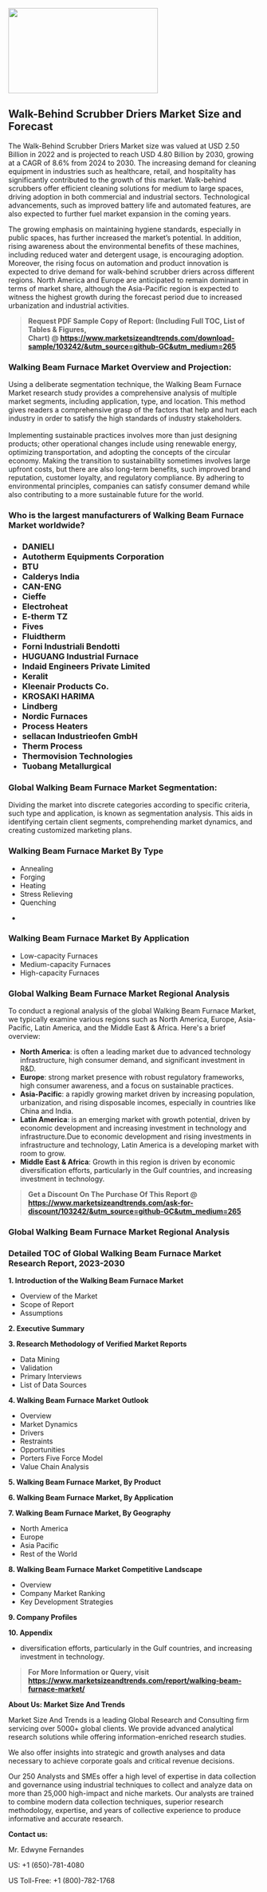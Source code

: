 <p><img class="alignnone size-medium wp-image-20088" src="https://ffe5etoiles.com/wp-content/uploads/2024/12/MST1-300x171.png" alt="" width="300" height="171" /></p><h2>Walk-Behind Scrubber Driers Market Size and Forecast</h2><p>The Walk-Behind Scrubber Driers Market size was valued at USD 2.50 Billion in 2022 and is projected to reach USD 4.80 Billion by 2030, growing at a CAGR of 8.6% from 2024 to 2030. The increasing demand for cleaning equipment in industries such as healthcare, retail, and hospitality has significantly contributed to the growth of this market. Walk-behind scrubbers offer efficient cleaning solutions for medium to large spaces, driving adoption in both commercial and industrial sectors. Technological advancements, such as improved battery life and automated features, are also expected to further fuel market expansion in the coming years.</p><p>The growing emphasis on maintaining hygiene standards, especially in public spaces, has further increased the market’s potential. In addition, rising awareness about the environmental benefits of these machines, including reduced water and detergent usage, is encouraging adoption. Moreover, the rising focus on automation and product innovation is expected to drive demand for walk-behind scrubber driers across different regions. North America and Europe are anticipated to remain dominant in terms of market share, although the Asia-Pacific region is expected to witness the highest growth during the forecast period due to increased urbanization and industrial activities.</p></p><blockquote id="" class=""><strong>Request PDF Sample Copy of Report: (Including Full TOC, List of Tables &amp; Figures, Chart)&nbsp;@&nbsp;<strong><a href="https://www.marketsizeandtrends.com/download-sample/103242/&utm_source=github-GC&utm_medium=265" target="_blank">https://www.marketsizeandtrends.com/download-sample/103242/&utm_source=github-GC&utm_medium=265</a></strong></strong></blockquote><h3 id="" class="">Walking Beam Furnace Market&nbsp;Overview and Projection:</h3><p id="" class="">Using a deliberate segmentation technique, the Walking Beam Furnace Market research study provides a comprehensive analysis of multiple market segments, including application, type, and location. This method gives readers a comprehensive grasp of the factors that help and hurt each industry in order to satisfy the high standards of industry stakeholders. <br /> <br />Implementing sustainable practices involves more than just designing products; other operational changes include using renewable energy, optimizing transportation, and adopting the concepts of the circular economy. Making the transition to sustainability sometimes involves large upfront costs, but there are also long-term benefits, such improved brand reputation, customer loyalty, and regulatory compliance. By adhering to environmental principles, companies can satisfy consumer demand while also contributing to a more sustainable future for the world.</p><h3 id="" class="">Who is the largest manufacturers of&nbsp;Walking Beam Furnace Market worldwide?</h3><h3 class=""><p><ul><li>DANIELI </li><li> Autotherm Equipments Corporation </li><li> BTU </li><li> Calderys India </li><li> CAN-ENG </li><li> Cieffe </li><li> Electroheat </li><li> E-therm TZ </li><li> Fives </li><li> Fluidtherm </li><li> Forni Industriali Bendotti </li><li> HUGUANG Industrial Furnace </li><li> Indaid Engineers Private Limited </li><li> Keralit </li><li> Kleenair Products Co. </li><li> KROSAKI HARIMA </li><li> Lindberg </li><li> Nordic Furnaces </li><li> Process Heaters </li><li> sellacan Industrieofen GmbH </li><li> Therm Process </li><li> Thermovision Technologies </li><li> Tuobang Metallurgical</li></ul></p></h3><h3 id="" class="">Global&nbsp;Walking Beam Furnace Market Segmentation:</h3><p id="" class="">Dividing the market into discrete categories according to specific criteria, such type and application, is known as segmentation analysis. This aids in identifying certain client segments, comprehending market dynamics, and creating customized marketing plans.</p><h3 id="" class="">Walking Beam Furnace Market&nbsp;By Type</h3><p><p><ul><li>Annealing </li><li> Forging </li><li> Heating </li><li> Stress Relieving </li><li> Quenching</li><li> </p></li></ul></p></p><h3 id="" class="">Walking Beam Furnace Market&nbsp;By Application</h3><p class=""><p><ul><li>Low-capacity Furnaces </li><li> Medium-capacity Furnaces </li><li> High-capacity Furnaces</li></ul></p></p><h3 id="" class="">Global Walking Beam Furnace Market Regional Analysis</h3><p id="" class="">To conduct a regional analysis of the global Walking Beam Furnace Market, we typically examine various regions such as North America, Europe, Asia-Pacific, Latin America, and the Middle East &amp; Africa. Here's a brief overview:</p><ul><li><strong>North America</strong>: is often a leading market due to advanced technology infrastructure, high consumer demand, and significant investment in R&amp;D.</li><li><strong>Europe</strong>: strong market presence with robust regulatory frameworks, high consumer awareness, and a focus on sustainable practices.</li><li><strong>Asia-Pacific</strong>: a rapidly growing market driven by increasing population, urbanization, and rising disposable incomes, especially in countries like China and India.</li><li><strong>Latin America</strong>: is an emerging market with growth potential, driven by economic development and increasing investment in technology and infrastructure.Due to economic development and rising investments in infrastructure and technology, Latin America is a developing market with room to grow.</li><li><strong>Middle East &amp; Africa</strong>: Growth in this region is driven by economic diversification efforts, particularly in the Gulf countries, and increasing investment in technology.</li></ul><blockquote id="" class=""><strong>Get a Discount On The Purchase Of This Report @ <strong><a href="https://www.marketsizeandtrends.com/ask-for-discount/103242/&utm_source=github-GC&utm_medium=265" target="_blank">https://www.marketsizeandtrends.com/ask-for-discount/103242/&utm_source=github-GC&utm_medium=265</a></strong></strong></blockquote><h3 id="" class="">Global Walking Beam Furnace Market Regional Analysis</h3><h3 id="" class="">Detailed TOC of Global Walking Beam Furnace Market Research Report, 2023-2030</h3><p id="" class=""><strong>1. Introduction of the Walking Beam Furnace Market</strong></p><ul><li>Overview of the Market</li><li>Scope of Report</li><li>Assumptions</li></ul><p id="" class=""><strong>2. Executive Summary</strong></p><p id="" class=""><strong>3. Research Methodology of Verified Market Reports</strong></p><ul><li>Data Mining</li><li>Validation</li><li>Primary Interviews</li><li>List of Data Sources</li></ul><p id="" class=""><strong>4. Walking Beam Furnace Market Outlook</strong></p><ul><li>Overview</li><li>Market Dynamics</li><li>Drivers</li><li>Restraints</li><li>Opportunities</li><li>Porters Five Force Model</li><li>Value Chain Analysis</li></ul><p id="" class=""><strong>5. Walking Beam Furnace Market, By Product</strong></p><p id="" class=""><strong>6. Walking Beam Furnace Market, By Application</strong></p><p id="" class=""><strong>7. Walking Beam Furnace Market, By Geography</strong></p><ul><li>North America</li><li>Europe</li><li>Asia Pacific</li><li>Rest of the World</li></ul><p id="" class=""><strong>8. Walking Beam Furnace Market Competitive Landscape</strong></p><ul><li>Overview</li><li>Company Market Ranking</li><li>Key Development Strategies</li></ul><p id="" class=""><strong>9. Company Profiles</strong></p><p id="" class=""><strong>10. Appendix</strong></p><ul><li>diversification efforts, particularly in the Gulf countries, and increasing investment in technology.</li></ul><blockquote id="" class=""><strong>For More Information or Query, visit <strong><strong><a href="https://www.marketsizeandtrends.com/report/walking-beam-furnace-market/" target="_blank">https://www.marketsizeandtrends.com/report/walking-beam-furnace-market/</a></strong></strong></strong></blockquote><p id="" class=""><strong>About Us: Market Size And Trends</strong></p><p id="" class="">Market Size And Trends is a leading Global Research and Consulting firm servicing over 5000+ global clients. We provide advanced analytical research solutions while offering information-enriched research studies.</p><p id="" class="">We also offer insights into strategic and growth analyses and data necessary to achieve corporate goals and critical revenue decisions.</p><p id="" class="">Our 250 Analysts and SMEs offer a high level of expertise in data collection and governance using industrial techniques to collect and analyze data on more than 25,000 high-impact and niche markets. Our analysts are trained to combine modern data collection techniques, superior research methodology, expertise, and years of collective experience to produce informative and accurate research.</p><p id="" class=""><strong>Contact us:</strong></p><p id="" class="">Mr. Edwyne Fernandes</p><p id="" class="">US: +1 (650)-781-4080</p><p id="" class="">US Toll-Free: +1 (800)-782-1768</p>
